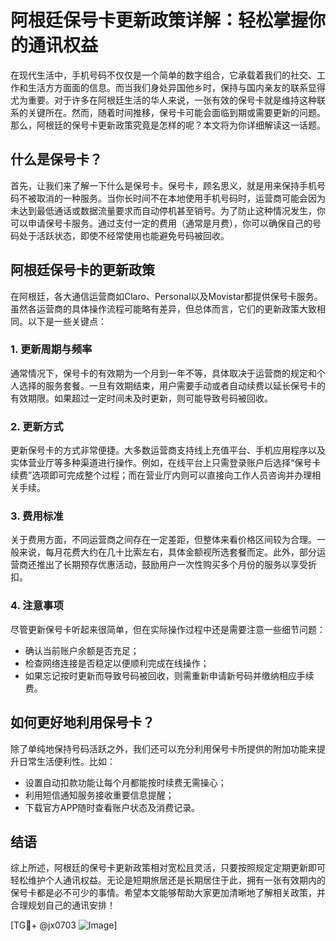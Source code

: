 # 阿根廷保号卡更新政策详解：轻松掌握你的通讯权益

在现代生活中，手机号码不仅仅是一个简单的数字组合，它承载着我们的社交、工作和生活方方面面的信息。而当我们身处异国他乡时，保持与国内亲友的联系显得尤为重要。对于许多在阿根廷生活的华人来说，一张有效的保号卡就是维持这种联系的关键所在。然而，随着时间推移，保号卡可能会面临到期或需要更新的问题。那么，阿根廷的保号卡更新政策究竟是怎样的呢？本文将为你详细解读这一话题。

## 什么是保号卡？

首先，让我们来了解一下什么是保号卡。保号卡，顾名思义，就是用来保持手机号码不被取消的一种服务。当你长时间不在本地使用手机号码时，运营商可能会因为未达到最低通话或数据流量要求而自动停机甚至销号。为了防止这种情况发生，你可以申请保号卡服务。通过支付一定的费用（通常是月费），你可以确保自己的号码处于活跃状态，即使不经常使用也能避免号码被回收。

## 阿根廷保号卡的更新政策

在阿根廷，各大通信运营商如Claro、Personal以及Movistar都提供保号卡服务。虽然各运营商的具体操作流程可能略有差异，但总体而言，它们的更新政策大致相同。以下是一些关键点：

### 1. 更新周期与频率

通常情况下，保号卡的有效期为一个月到一年不等，具体取决于运营商的规定和个人选择的服务套餐。一旦有效期结束，用户需要手动或者自动续费以延长保号卡的有效期限。如果超过一定时间未及时更新，则可能导致号码被回收。

### 2. 更新方式

更新保号卡的方式非常便捷。大多数运营商支持线上充值平台、手机应用程序以及实体营业厅等多种渠道进行操作。例如，在线平台上只需登录账户后选择“保号卡续费”选项即可完成整个过程；而在营业厅内则可以直接向工作人员咨询并办理相关手续。

### 3. 费用标准

关于费用方面，不同运营商之间存在一定差距，但整体来看价格区间较为合理。一般来说，每月花费大约在几十比索左右，具体金额视所选套餐而定。此外，部分运营商还推出了长期预存优惠活动，鼓励用户一次性购买多个月份的服务以享受折扣。

### 4. 注意事项

尽管更新保号卡听起来很简单，但在实际操作过程中还是需要注意一些细节问题：
- 确认当前账户余额是否充足；
- 检查网络连接是否稳定以便顺利完成在线操作；
- 如果忘记按时更新而导致号码被回收，则需重新申请新号码并缴纳相应手续费。

## 如何更好地利用保号卡？

除了单纯地保持号码活跃之外，我们还可以充分利用保号卡所提供的附加功能来提升日常生活便利性。比如：
- 设置自动扣款功能让每个月都能按时续费无需操心；
- 利用短信通知服务接收重要信息提醒；
- 下载官方APP随时查看账户状态及消费记录。

## 结语

综上所述，阿根廷的保号卡更新政策相对宽松且灵活，只要按照规定定期更新即可轻松维护个人通讯权益。无论是短期旅居还是长期居住于此，拥有一张有效期内的保号卡都是必不可少的事情。希望本文能够帮助大家更加清晰地了解相关政策，并合理规划自己的通讯安排！

[TG💪+ @jx0703 ![Image](https://github.com/user-attachments/assets/dbca1d08-cadb-493c-b0ec-ad6f7a83f270)]